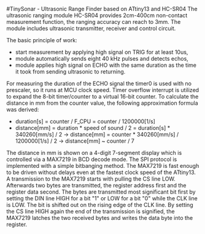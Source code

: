 #TinySonar - Ultrasonic Range Finder based on ATtiny13 and HC-SR04
The ultrasonic ranging module HC-SR04 provides 2cm-400cm non-contact measurement function, the ranging accuracy can reach to 3mm. The module includes ultrasonic transmitter, receiver and control circuit.

The basic principle of work:
- start measurement by applying high signal on TRIG for at least 10us,
- module automatically sends eight 40 kHz pulses and detects echos,
- module applies high signal on ECHO with the same duration as the time it took from sending ultrasonic to returning.

For measuring the duration of the ECHO signal the timer0 is used with no prescaler, so it runs at MCU clock speed. Timer overflow interrupt is utilized to expand the 8-bit timer/counter to a virtual 16-bit counter. To calculate the distance in mm from the counter value, the following approximation formula was derived:
-  duration[s]  = counter / F_CPU = counter / 1200000[1/s]
-  distance[mm] = duration * speed of sound / 2 = duration[s] * 340260[mm/s] / 2
-> distance[mm] = counter * 340260[mm/s] / 1200000[1/s] / 2
-> distance[mm] ~ counter / 7

The distance in mm is shown on a 4-digit 7-segment display which is controlled via a MAX7219 in BCD decode mode. The SPI protocol is implemented with a simple bitbanging method. The MAX7219 is fast enough to be driven without delays even at the fastest clock speed of the ATtiny13. A transmission to the MAX7219 starts with pulling the CS line LOW. Afterwards two bytes are transmitted, the register address first and the register data second. The bytes are transmitted most significant bit first by setting the DIN line HIGH for a bit "1" or LOW for a bit "0" while the CLK line is LOW. The bit is shifted out on the rising edge of the CLK line. By setting the CS line HIGH again the end of the transmission is signified, the MAX7219 latches the two received bytes and writes the data byte into the register. 

